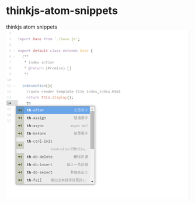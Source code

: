 # thinkjs-atom-snippets
thinkjs atom snippets
![截图](https://github.com/lappaport/thinkjs-atom-snippets/raw/master/thinkjs%E6%88%AA%E5%9B%BE.png)

